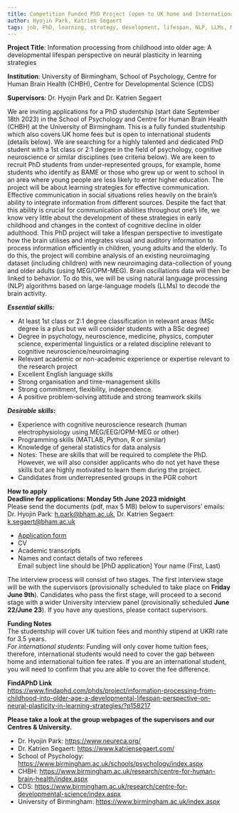 ```yaml
---
title: Competition Funded PhD Project (open to UK home and International students)
author: Hyojin Park, Katrien Segaert
tags: job, PhD, learning, strategy, development, lifespan, NLP, LLMs, MEG, OPM-MEG, CHBH, CDS
---
```


**Project Title**: Information processing from childhood into older age: A developmental lifespan perspective on neural plasticity in learning strategies

**Institution**: University of Birmingham, School of Psychology, Centre for Human Brain Health (CHBH), Centre for Developmental Science (CDS)

**Supervisors**: Dr. Hyojin Park and Dr. Katrien Segaert

We are inviting applications for a PhD studentship (start date September 18th 2023) in the School of Psychology and Centre for Human Brain Health (CHBH) at the University of Birmingham. This is a fully funded studentship which also covers UK home fees but is open to international students (details below). We are searching for a highly talented and dedicated PhD student with a 1st class or 2:1 degree in the field of psychology, cognitive neuroscience or similar disciplines (see criteria below). 
We are keen to recruit PhD students from under-represented groups, for example, home students who identify as BAME or those who grew up or went to school in an area where young people are less likely to enter higher education.
The project will be about learning strategies for effective communication. Effective communication in social situations relies heavily on the brain’s ability to integrate information from different sources. Despite the fact that this ability is crucial for communication abilities throughout one’s life, we know very little about the development of these strategies in early childhood and changes in the context of cognitive decline in older adulthood. This PhD project will take a lifespan perspective to investigate how the brain utilises and integrates visual and auditory information to process information efficiently in children, young adults and the elderly. To do this, the project will combine analysis of an existing neuroimaging dataset (including children) with new neuroimaging data-collection of young and older adults (using MEG/OPM-MEG). Brain oscillations data will then be linked to behavior. To do this, we will be using natural language processing (NLP) algorithms based on large-language models (LLMs) to decode the brain activity. 

***Essential skills:***
- At least 1st class or 2:1 degree classification in relevant areas (MSc degree is a plus but we will consider students with a BSc degree) 
- Degree in psychology, neuroscience, medicine, physics, computer science, experimental linguistics or a related discipline relevant to cognitive neuroscience/neuroimaging 
- Relevant academic or non-academic experience or expertise relevant to the research project 
- Excellent English language skills
- Strong organisation and time-management skills
- Strong commitment, flexibility, independence
- A positive problem-solving attitude and strong teamwork skills

***Desirable skills:***
- Experience with cognitive neuroscience research (human electrophysiology using MEG/EEG/OPM-MEG or other)
- Programming skills (MATLAB, Python, R or similar)
- Knowledge of general statistics for data analysis 
- Notes: These are skills that will be required to complete the PhD. However, we will also consider applicants who do not yet have these skills but are highly motivated to learn them during the project.
- Candidates from underrepresented groups in the PGR cohort


**How to apply** <br>
**Deadline for applications: Monday 5th June 2023 midnight** <br>
Please send the documents (pdf, max 5 MB) below to supervisors’ emails: 
Dr. Hyojin Park: <h.park@bham.ac.uk>, Dr. Katrien Segaert: <k.segaert@bham.ac.uk>
- [Application form](https://drive.google.com/uc?export=download&id=1CSazI0eQgfXDcunFcj0L-eLUPgcRLZrH)
- CV
- Academic transcripts 
- Names and contact details of two referees <br>
Email subject line should be [PhD application] Your name (First, Last)

The interview process will consist of two stages. The first interview stage will be with the supervisors (provisionally scheduled to take place on **Friday June 9th**). Candidates who pass the first stage, will proceed to a second stage with a wider University interview panel (provisionally scheduled **June 22/June 23**).
If you have any questions, please contact supervisors. 


**Funding Notes** <br>
The studentship will cover UK tuition fees and monthly stipend at UKRI rate for 3.5 years. <br>
*For international students*: Funding will only cover home tuition fees, therefore, international students would need to cover the gap between home and international tuition fee rates. If you are an international student, you will need to confirm that you are able to cover the fee difference.  


**FindAPhD Link** <br>
<https://www.findaphd.com/phds/project/information-processing-from-childhood-into-older-age-a-developmental-lifespan-perspective-on-neural-plasticity-in-learning-strategies/?p158217>


**Please take a look at the group webpages of the supervisors and our Centres & University.**
- Dr. Hyojin Park: <https://www.neureca.org/>
- Dr. Katrien Segaert: <https://www.katriensegaert.com/>
- School of Psychology: <https://www.birmingham.ac.uk/schools/psychology/index.aspx>
- CHBH: <https://www.birmingham.ac.uk/research/centre-for-human-brain-health/index.aspx>
- CDS: <https://www.birmingham.ac.uk/research/centre-for-developmental-science/index.aspx>
- University of Birmingham: <https://www.birmingham.ac.uk/index.aspx>

